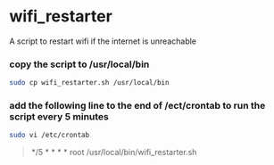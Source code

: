 # wifi_restarter
A script to restart wifi if the internet is unreachable

### copy the script to /usr/local/bin
```bash
sudo cp wifi_restarter.sh /usr/local/bin
```

### add the following line to the end of /ect/crontab to run the script every 5 minutes
```bash
sudo vi /etc/crontab
```
> */5 *   * * *   root    /usr/local/bin/wifi_restarter.sh

